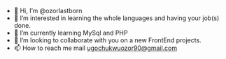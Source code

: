 - 👋 Hi, I’m @ozorlastborn
- 👀 I’m interested in learning the whole languages and having your job(s) done.
- 🌱 I’m currently learning MySql and PHP
- 💞️ I’m looking to collaborate with you on a new FrontEnd projects.
- 📫 How to reach me mail ugochukwuozor90@gmail.com 

<!---
ozorlastborn/ozorlastborn is a ✨ special ✨ repository because its `README.md` (this file) appears on your GitHub profile.
You can click the Preview link to take a look at your changes.
--->
